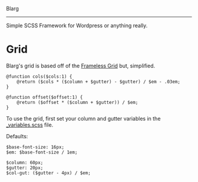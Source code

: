 Blarg
_____

Simple SCSS Framework for Wordpress or anything really.


Grid
======

Blarg's grid is based off of the [Frameless Grid](https://github.com/jonikorpi/Frameless/blob/master/frameless.scss "Frameless Grid") but, simplified.
```
@function cols($cols:1) {
	@return ($cols * ($column + $gutter) - $gutter) / $em - .03em;
}

@function offset($offset:1) {
	@return ($offset * ($column + $gutter)) / $em;
}
```
To use the grid, first set your column and gutter variables in the [_variables.scss](https://github.com/ShaneHowell/blarg/blob/master/scss/partials/_variables.scss) file.

Defaults:
```
$base-font-size: 16px;
$em: $base-font-size / 1em;

$column: 60px;
$gutter: 20px;
$col-gut: ($gutter - 4px) / $em;
```